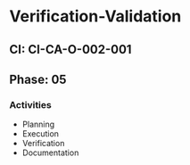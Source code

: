 # Verification-Validation

## CI: CI-CA-O-002-001
## Phase: 05

### Activities
- Planning
- Execution
- Verification
- Documentation
